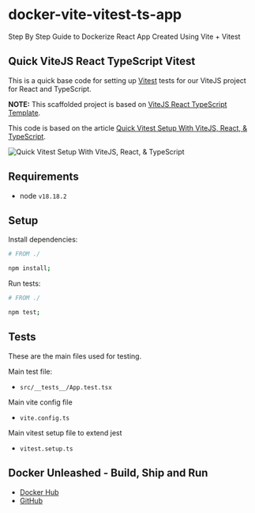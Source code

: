 # docker-vite-vitest-ts-app

Step By Step Guide to Dockerize React App Created Using Vite + Vitest

## Quick ViteJS React TypeScript Vitest

This is a quick base code for setting up [Vitest](https://vitest.dev) tests for our ViteJS project for React and TypeScript.

**NOTE:** This scaffolded project is based on [ViteJS React TypeScript Template](https://github.com/vitejs/vite/tree/main/packages/create-vite/template-react-ts).

This code is based on the article [Quick Vitest Setup With ViteJS, React, & TypeScript](https://codingwithmanny.medium.com/quick-vitest-setup-with-vitejs-react-typescript-bea9d3a01b07).

![Quick Vitest Setup With ViteJS, React, & TypeScript](./README/article.png)

## Requirements

- node `v18.18.2`

## Setup

Install dependencies:

```bash
# FROM ./

npm install;
```

Run tests:

```bash
# FROM ./

npm test;
```

## Tests

These are the main files used for testing.

Main test file:

- `src/__tests__/App.test.tsx`

Main vite config file

- `vite.config.ts`

Main vitest setup file to extend jest

- `vitest.setup.ts`

## Docker Unleashed - Build, Ship and Run

- [Docker Hub](https://medium.com/platformer-blog/lets-publish-a-docker-image-to-docker-hub-using-a-github-action-f0b17e5cceb3)
- [GitHub](https://betterstack.com/community/guides/scaling-nodejs/dockerize-nodejs/)
